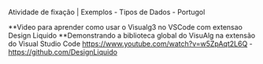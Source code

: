 Atividade de fixação | Exemplos - Tipos de Dados - Portugol

**Video para aprender como usar o Visualg3 no VSCode com extensao Design Liquido
**Demonstrando a biblioteca global do VisuAlg na extensão do Visual Studio Code
https://www.youtube.com/watch?v=w5ZpAqt2L6Q - https://github.com/DesignLiquido

